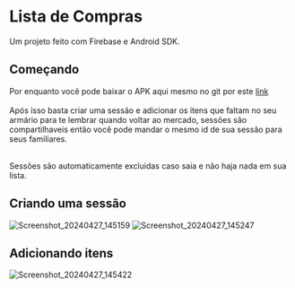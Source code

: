 # Lista de Compras

Um projeto feito com Firebase e Android SDK.

## Começando

Por enquanto você pode baixar o APK aqui mesmo no git por este <a href='https://github.com/viniciusmarchioni/ListaDeCompras/blob/master/apk/app-debug.apk'>link</a><br><br>
Após isso basta criar uma sessão e adicionar os itens que faltam no seu armário para te lembrar quando voltar ao mercado,
sessões são compartilhaveis então você pode mandar o mesmo id de sua sessão para seus familiares.<br><br>

Sessões são automaticamente excluidas caso saia e não haja nada em sua lista.

## Criando uma sessão
![Screenshot_20240427_145159](https://github.com/viniciusmarchioni/ListaDeCompras/assets/85034259/f1b31ae1-0166-4003-abe1-c3a0f03ddfb2)
![Screenshot_20240427_145247](https://github.com/viniciusmarchioni/ListaDeCompras/assets/85034259/7591ed2c-d99d-4600-9216-808cb7e81342)



## Adicionando itens
![Screenshot_20240427_145422](https://github.com/viniciusmarchioni/ListaDeCompras/assets/85034259/c74b7475-1752-452a-a106-f6121e80cebf)
